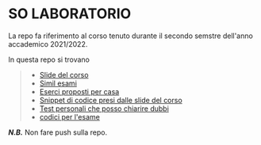 # SO LABORATORIO

La repo fa riferimento al corso tenuto durante il secondo semstre dell'anno accademico 2021/2022.  

In questa repo si trovano
>* [Slide del corso](https://github.com/ElBlasco69/SO/tree/main/slideCorso)
>* [Simil esami](https://github.com/ElBlasco69/SO/tree/main/similEsame)
>* [Eserci proposti per casa](https://github.com/ElBlasco69/SO/tree/main/eserciziPerCasa)
>* [Snippet di codice presi dalle slide del corso](https://github.com/ElBlasco69/SO/tree/main/codiciSlide)
>* [Test personali che posso chiarire dubbi](https://github.com/ElBlasco69/SO/tree/main/testPersonali)
>* [codici per l'esame](https://github.com/ElBlasco69/SO/tree/main/cheatSheet)

***N.B.*** Non fare push sulla repo.
